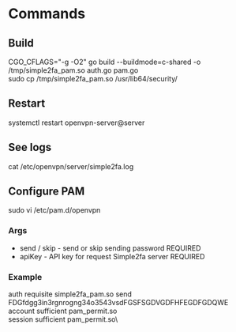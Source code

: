 # Commands

## Build

CGO_CFLAGS="-g -O2" go build --buildmode=c-shared -o /tmp/simple2fa_pam.so auth.go pam.go\
sudo cp /tmp/simple2fa_pam.so /usr/lib64/security/

## Restart

systemctl restart openvpn-server@server

## See logs

cat /etc/openvpn/server/simple2fa.log

## Configure PAM

sudo vi /etc/pam.d/openvpn

### Args

- send / skip - send or skip sending password REQUIRED
- apiKey - API key for request Simple2fa server REQUIRED

### Example

auth    requisite   simple2fa_pam.so send FDGfdgg3in3rgnrogng34o3543vsdFGSFSGDVGDFHFEGDFGDQWE\
account sufficient  pam_permit.so\
session sufficient  pam_permit.so\
